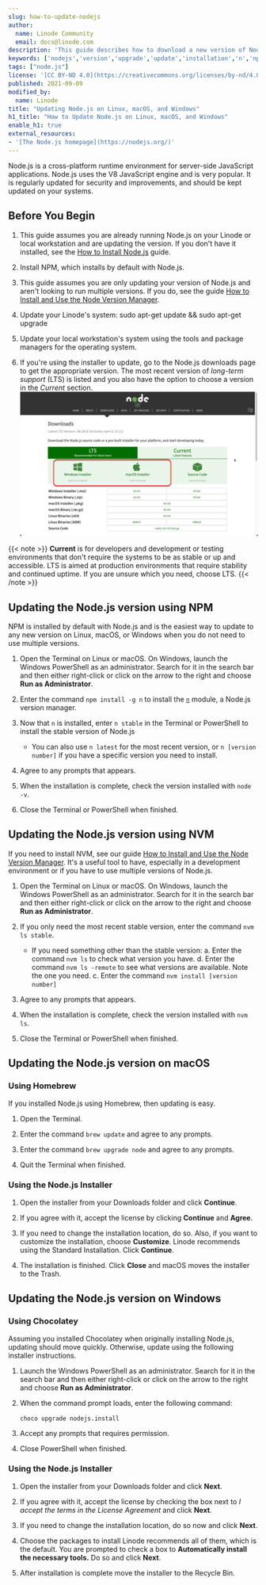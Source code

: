 ```yaml
---
slug: how-to-update-nodejs
author:
  name: Linode Community
  email: docs@linode.com
description: 'This guide describes how to download a new version of Node.js and update an installed version of Node.js on Linux, macOS, and Windows using multiple methods.'
keywords: ['nodejs','version','upgrade','update','installation','n','npm','nvm']
tags: ["node.js"]
license: '[CC BY-ND 4.0](https://creativecommons.org/licenses/by-nd/4.0)'
published: 2021-09-09
modified_by:
  name: Linode
title: "Updating Node.js on Linux, macOS, and Windows"
h1_title: "How to Update Node.js on Linux, macOS, and Windows"
enable_h1: true
external_resources:
- '[The Node.js homepage](https://nodejs.org/)'
---
```


Node.js is a cross-platform runtime environment for server-side JavaScript applications. Node.js uses the V8 JavaScript engine and is very popular. It is regularly updated for security and improvements, and should be kept updated on your systems.

## Before You Begin

1.  This guide assumes you are already running Node.js on your Linode or local workstation and are updating the version. If you don't have it installed, see the [How to Install Node.js](/guides/how-to-install-nodejs/) guide.

2.  Install NPM, which installs by default with Node.js.

3.  This guide assumes you are only updating your version of Node.js and aren't looking to run multiple versions. If you do, see the guide [How to Install and Use the Node Version Manager](/guides/how-to-install-use-node-version-manager-nvm/).

4.  Update your Linode's system:
    sudo apt-get update && sudo apt-get upgrade

3.  Update your local workstation's system using the tools and package managers for the operating system.

5.  If you're using the installer to update, go to the Node.js downloads page to get the appropriate version. The most recent version of *long-term support* (LTS) is listed and you also have the option to choose a version in the *Current* section.
![The Node.js downloads page](nodejs-downloads-page.png)

{{< note >}}
**Current** is for developers and development or testing environments that don't require the systems to be as stable or up and accessible. LTS is aimed at production environments that require stability and continued uptime. If you are unsure which you need, choose LTS.
{{< /note >}}

## Updating the Node.js version using NPM

NPM is installed by default with Node.js and is the easiest way to update to any new version on Linux, macOS, or Windows when you do not need to use multiple versions.

1.  Open the Terminal on Linux or macOS. On Windows, launch the Windows PowerShell as an administrator. Search for it in the search bar and then either right-click or click on the arrow to the right and choose **Run as Administrator**.

2.  Enter the command `npm install -g n` to install the [`n`](https://www.npmjs.com/package/n?activeTab=readme) module, a Node.js version manager.

3.  Now that `n` is installed, enter `n stable` in the Terminal or PowerShell to install the stable version of Node.js
    -   You can also use `n latest` for the most recent version, or `n [version number]` if you have a specific version you need to install.

4.  Agree to any prompts that appears.

5.  When the installation is complete, check the version installed with `node -v`.

6.  Close the Terminal or PowerShell when finished.

## Updating the Node.js version using NVM

If you need to install NVM, see our guide [How to Install and Use the Node Version Manager](/guides/how-to-install-use-node-version-manager-nvm/). It's a useful tool to have, especially in a development environment or if you have to use multiple versions of Node.js.

1.  Open the Terminal on Linux or macOS. On Windows, launch the Windows PowerShell as an administrator. Search for it in the search bar and then either right-click or click on the arrow to the right and choose **Run as Administrator**.

2.  If you only need the most recent stable version, enter the command `nvm ls stable`.
    -   If you need something other than the stable version:
        a. Enter the command `nvm ls` to check what version you have.
        d. Enter the command `nvm ls -remote` to see what versions are available. Note the one you need.
        c. Enter the command `nvm install [version number]`

3.  Agree to any prompts that appears.

5.  When the installation is complete, check the version installed with `nvm ls`.

6.  Close the Terminal or PowerShell when finished.

## Updating the Node.js version on macOS

### Using Homebrew

If you installed Node.js using Homebrew, then updating is easy.

1.  Open the Terminal.

2.  Enter the command `brew update` and agree to any prompts.

3.  Enter the command `brew upgrade node` and agree to any prompts.

4.  Quit the Terminal when finished.

### Using the Node.js Installer

1.  Open the installer from your Downloads folder and click **Continue**.

3.  If you agree with it, accept the license by clicking **Continue** and **Agree**.

4.  If you need to change the installation location, do so. Also, if you want to customize the installation, choose **Customize**. Linode recommends using the Standard Installation. Click **Continue**.

5.  The installation is finished. Click **Close** and macOS moves the installer to the Trash.

## Updating the Node.js version on Windows

### Using Chocolatey

Assuming you installed Chocolatey when originally installing Node.js, updating should move quickly. Otherwise, update using the following installer instructions.

1.  Launch the Windows PowerShell as an administrator. Search for it in the search bar and then either right-click or click on the arrow to the right and choose **Run as Administrator**.

2.  When the command prompt loads, enter the following command:

        choco upgrade nodejs.install

3.  Accept any prompts that requires permission.

4.  Close PowerShell when finished.

### Using the Node.js Installer

1.  Open the installer from your Downloads folder and click **Next**.

3.  If you agree with it, accept the license by checking the box next to *I accept the terms in the License Agreement* and click **Next**.

4.  If you need to change the installation location, do so now and click **Next**.

5.  Choose the packages to install Linode recommends all of them, which is the default. You are prompted to check a box to **Automatically install the necessary tools.** Do so and click **Next**.

6.  After installation is complete move the installer to the Recycle Bin.

